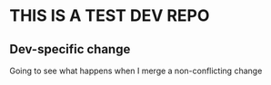 
# THIS IS A TEST DEV REPO

## Dev-specific change
Going to see what happens when I merge a non-conflicting change

